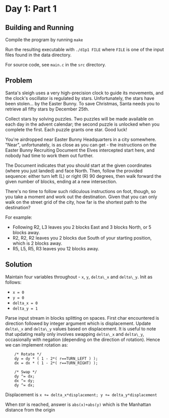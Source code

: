 # Day 1: Part 1

## Building and Running

Compile the program by running `make`

Run the resulting executable with `./d1p1 FILE` where `FILE` is one of
the input files found in the data directory.

For source code, see `main.c` in the `src` directory.

## Problem

Santa's sleigh uses a very high-precision clock to guide its
movements, and the clock's oscillator is regulated by
stars. Unfortunately, the stars have been stolen... by the Easter
Bunny. To save Christmas, Santa needs you to retrieve all fifty stars
by December 25th.

Collect stars by solving puzzles. Two puzzles will be made available
on each day in the advent calendar; the second puzzle is unlocked when
you complete the first. Each puzzle grants one star. Good luck!

You're airdropped near Easter Bunny Headquarters in a city
somewhere. "Near", unfortunately, is as close as you can get - the
instructions on the Easter Bunny Recruiting Document the Elves
intercepted start here, and nobody had time to work them out further.

The Document indicates that you should start at the given coordinates
(where you just landed) and face North. Then, follow the provided
sequence: either turn left (L) or right (R) 90 degrees, then walk
forward the given number of blocks, ending at a new intersection.

There's no time to follow such ridiculous instructions on foot,
though, so you take a moment and work out the destination. Given that
you can only walk on the street grid of the city, how far is the
shortest path to the destination?

For example:

+ Following R2, L3 leaves you 2 blocks East and 3 blocks North, or 5
  blocks away.
+ R2, R2, R2 leaves you 2 blocks due South of your starting position,
  which is 2 blocks away.
+ R5, L5, R5, R3 leaves you 12 blocks away.

## Solution

Maintain four variables throughout - `x`, `y`, `delta\_x` and
`delta\_y`. Init as follows:

+ `x = 0`
+ `y = 0`
+ `delta_x = 0`
+ `delta_y = 1`

Parse input stream in blocks splitting on spaces. First char
encountered is direction followed by integer argument which is
displacement. Update `delta\_x` and `delta\_y` values based on
displacement. It is useful to note that updating really only involves
swapping `delta\_x` and `delta\_y`, occasionally with negation
(depending on the direction of rotation). Hence we can implement
rotation as:

		/* Rotate */
        dy = dy * ( 1 - 2*( r==TURN_LEFT ) );
		dx = dx * ( 1 - 2*( r==TURN_RIGHT) );
		
		/* Swap */
		dy ^= dx;
		dx ^= dy;
		dy ^= dx;

Displacement is `x += delta_x*displacement; y += delta_y*displacement`

When `EOF` is reached, answer is `abs(x)+abs(y)` which is the
Manhattan distance from the origin
